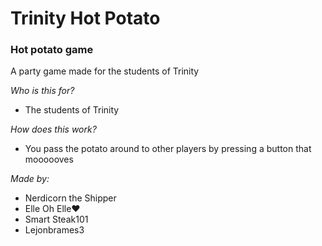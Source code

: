 # **Trinity Hot Potato**
### Hot potato game
A party game made for the students of Trinity

*Who is this for?*
* The students of Trinity

*How does this work?*
  * You pass the potato around to other players by pressing a button that moooooves

*Made by:*
* Nerdicorn the Shipper
* Elle Oh Elle♥
* Smart Steak101
* Lejonbrames3